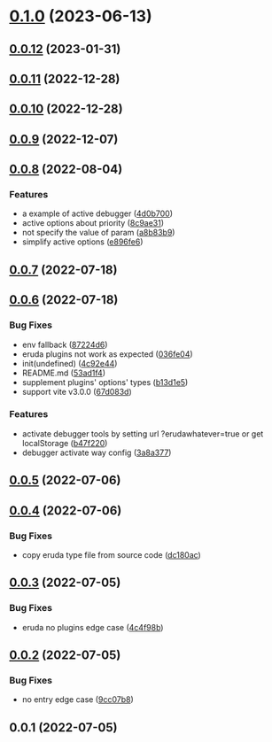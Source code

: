 # [0.1.0](https://github.com/jaderd-jh/vite-plugin-debugger/compare/v0.0.12...v0.1.0) (2023-06-13)



## [0.0.12](https://github.com/jaderd-jh/vite-plugin-debugger/compare/v0.0.11...v0.0.12) (2023-01-31)



## [0.0.11](https://github.com/jaderd-jh/vite-plugin-debugger/compare/v0.0.10...v0.0.11) (2022-12-28)



## [0.0.10](https://github.com/jaderd-jh/vite-plugin-debugger/compare/v0.0.9...v0.0.10) (2022-12-28)



## [0.0.9](https://github.com/jaderd-jh/vite-plugin-debugger/compare/v0.0.8...v0.0.9) (2022-12-07)



## [0.0.8](https://github.com/jaderd-jh/vite-plugin-debugger/compare/v0.0.7...v0.0.8) (2022-08-04)


### Features

* a example of active debugger ([4d0b700](https://github.com/jaderd-jh/vite-plugin-debugger/commit/4d0b700f4b39c5596eff48663d8ea288a01b7408))
* active options about priority ([8c9ae31](https://github.com/jaderd-jh/vite-plugin-debugger/commit/8c9ae313c3a9f412dbc123f57423c49ffd7c9c28))
* not specify the value of param ([a8b83b9](https://github.com/jaderd-jh/vite-plugin-debugger/commit/a8b83b97c2bf347cf25555cff9cdf7220064cad9))
* simplify active options ([e896fe6](https://github.com/jaderd-jh/vite-plugin-debugger/commit/e896fe619754b316f7e4a3f28730d172ac6e26a6))



## [0.0.7](https://github.com/jaderd-jh/vite-plugin-debugger/compare/v0.0.6...v0.0.7) (2022-07-18)



## [0.0.6](https://github.com/jaderd-jh/vite-plugin-debugger/compare/v0.0.5...v0.0.6) (2022-07-18)


### Bug Fixes

* env fallback ([87224d6](https://github.com/jaderd-jh/vite-plugin-debugger/commit/87224d6f3c2c9544f1d0526f91a89f52084186b8))
* eruda plugins not work as expected ([036fe04](https://github.com/jaderd-jh/vite-plugin-debugger/commit/036fe04ed5e67e751d9096895af1b4c2d2f4bef9))
* init(undefined) ([4c92e44](https://github.com/jaderd-jh/vite-plugin-debugger/commit/4c92e44053aabd49095cb7ef856eb611b2b41f01))
* README.md ([53ad1f4](https://github.com/jaderd-jh/vite-plugin-debugger/commit/53ad1f4cf42105a7ffd66c3f125621097e92ef28))
* supplement plugins' options' types ([b13d1e5](https://github.com/jaderd-jh/vite-plugin-debugger/commit/b13d1e524572222949408d2fdf370aea354c1fa4))
* support vite v3.0.0 ([67d083d](https://github.com/jaderd-jh/vite-plugin-debugger/commit/67d083d23ec7822c173752826b7716f506a4f162))


### Features

* activate debugger tools by setting url ?erudawhatever=true or get localStorage ([b47f220](https://github.com/jaderd-jh/vite-plugin-debugger/commit/b47f22003a5045281b64d77d507e7398273fb77a))
* debugger activate way config ([3a8a377](https://github.com/jaderd-jh/vite-plugin-debugger/commit/3a8a3776b0aef60e836ebe16be28faddc1a00f4c))



## [0.0.5](https://github.com/jaderd-jh/vite-plugin-debugger/compare/v0.0.4...v0.0.5) (2022-07-06)



## [0.0.4](https://github.com/jaderd-jh/vite-plugin-debugger/compare/v0.0.3...v0.0.4) (2022-07-06)


### Bug Fixes

* copy eruda type file from source code ([dc180ac](https://github.com/jaderd-jh/vite-plugin-debugger/commit/dc180ac2a5f5503fbaed961a9b93794806237494))



## [0.0.3](https://github.com/jaderd-jh/vite-plugin-debugger/compare/v0.0.2...v0.0.3) (2022-07-05)


### Bug Fixes

* eruda no plugins edge case ([4c4f98b](https://github.com/jaderd-jh/vite-plugin-debugger/commit/4c4f98ba676c1e9dd3617d881743616618898d6f))



## [0.0.2](https://github.com/jaderd-jh/vite-plugin-debugger/compare/v0.0.1...v0.0.2) (2022-07-05)


### Bug Fixes

* no entry edge case ([9cc07b8](https://github.com/jaderd-jh/vite-plugin-debugger/commit/9cc07b8b8a5af5a896fddb45e60645eba451a2b2))



## 0.0.1 (2022-07-05)



